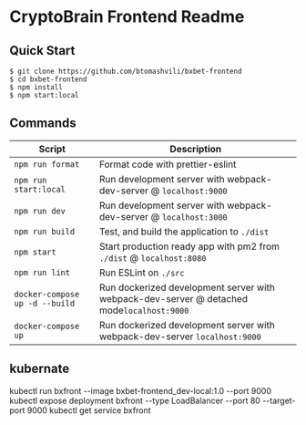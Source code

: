 
# CryptoBrain Frontend Readme

Quick Start
-----------

```shell
$ git clone https://github.com/btomashvili/bxbet-frontend
$ cd bxbet-frontend
$ npm install
$ npm start:local
```

Commands
--------

|Script|Description|
|---|---|
|`npm run format`| Format code with prettier-eslint |
|`npm run start:local`| Run development server with webpack-dev-server @ `localhost:9000`|
|`npm run dev`| Run development server with webpack-dev-server @ `localhost:3000`|
|`npm run build`| Test, and build the application to `./dist`|
|`npm start`| Start production ready app with pm2 from `./dist` @ `localhost:8080`|
|`npm run lint`| Run ESLint on `./src`|
|`docker-compose up -d --build`| Run dockerized development server with webpack-dev-server @ detached mode`localhost:9000`|
|`docker-compose up`| Run dockerized development server with webpack-dev-server `localhost:9000`|


## kubernate
kubectl run bxfront --image bxbet-frontend_dev-local:1.0 --port 9000
kubectl expose deployment bxfront --type LoadBalancer --port 80 --target-port 9000
kubectl get service bxfront

